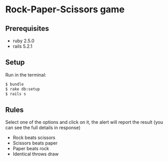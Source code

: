 # Rock-Paper-Scissors game

## Prerequisites
* ruby 2.5.0
* rails 5.2.1

## Setup
Run in the terminal:

```bash
$ bundle
$ rake db:setup
$ rails s
```
## Rules
Select one of the options and click on it, the alert will report the result (you can see the full details in response)
* Rock beats scissors
* Scissors beats paper
* Paper beats rock
* Identical throws draw